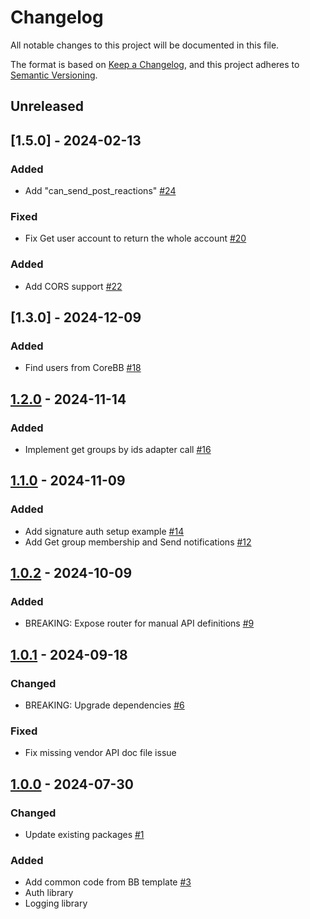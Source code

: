# Changelog

All notable changes to this project will be documented in this file.

The format is based on [Keep a Changelog](https://keepachangelog.com/en/1.0.0/),
and this project adheres to [Semantic Versioning](https://semver.org/spec/v2.0.0.html).

## Unreleased
## [1.5.0] - 2024-02-13
### Added
- Add "can_send_post_reactions" [#24](https://github.com/rokwire/rokwire-building-block-sdk-go/issues/24)
### Fixed
- Fix Get user account to return the whole account [#20](https://github.com/rokwire/rokwire-building-block-sdk-go/issues/20)
### Added
- Add CORS support [#22](https://github.com/rokwire/rokwire-building-block-sdk-go/issues/22)

## [1.3.0] - 2024-12-09
### Added
- Find users from CoreBB [#18](https://github.com/rokwire/rokwire-building-block-sdk-go/issues/18)

## [1.2.0] - 2024-11-14
### Added
- Implement get groups by ids adapter call [#16](https://github.com/rokwire/rokwire-building-block-sdk-go/issues/16)

## [1.1.0] - 2024-11-09
### Added
- Add signature auth setup example [#14](https://github.com/rokwire/rokwire-building-block-sdk-go/issues/14)
- Add Get group membership and Send notifications [#12](https://github.com/rokwire/rokwire-building-block-sdk-go/issues/12)

## [1.0.2] - 2024-10-09
### Added
- BREAKING: Expose router for manual API definitions [#9](https://github.com/rokwire/rokwire-building-block-sdk-go/issues/9)

## [1.0.1] - 2024-09-18
### Changed
- BREAKING: Upgrade dependencies [#6](https://github.com/rokwire/rokwire-building-block-sdk-go/issues/6)
### Fixed
- Fix missing vendor API doc file issue

## [1.0.0] - 2024-07-30
### Changed
- Update existing packages [#1](https://github.com/rokwire/rokwire-building-block-sdk-go/issues/1)

### Added
- Add common code from BB template [#3](https://github.com/rokwire/rokwire-building-block-sdk-go/issues/3)  
- Auth library
- Logging library

[Unreleased]: https://github.com/rokwire/rokwire-building-block-sdk-go/compare/v1.2.0...HEAD
[1.2.0]: https://github.com/rokwire/rokwire-building-block-sdk-go/compare/v1.1.0...v1.2.0
[1.1.0]: https://github.com/rokwire/rokwire-building-block-sdk-go/compare/v1.0.2...v1.1.0
[1.0.2]: https://github.com/rokwire/rokwire-building-block-sdk-go/compare/v1.0.1...v1.0.2
[1.0.1]: https://github.com/rokwire/rokwire-building-block-sdk-go/compare/v1.0.0...v1.0.1
[1.0.0]: https://github.com/rokwire/rokwire-building-block-sdk-go/tree/v1.0.0